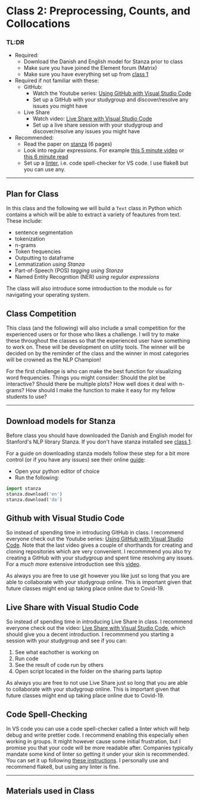 # Class 2: Preprocessing, Counts, and Collocations 


### TL:DR
 - Required:
   - Download the Danish and English model for Stanza prior to class
   - Make sure you have joined the Element forum (Matrix)
   - Make sure you have everything set up from [class 1](classroom_materials/class_01/class_01.md)
 - Required if not familiar with these:
   - GitHub:
     - Watch the Youtube series: [Using GitHub with Visual Studio Code](https://www.youtube.com/watch?v=3Tn58KQvWtU&list=PLpPVLI0A0OkLBWbcctmGxxF6VHWSQw1hi)
     - Set up a GitHub with your studygroup and discover/resolve any issues you might have
   - Live Share
     - Watch video: [Live Share with Visual Studio Code](https://www.youtube.com/watch?v=8Ck2QhMxAYg)
     - Set up a live share session with your studygroup and discover/resolve any issues you might have
 - Recommended: 
   - Read the paper on [stanza](https://arxiv.org/abs/2003.07082) (6 pages)
   - Look into regular expressions. For example [this 5 minute video](https://www.youtube.com/watch?v=UQQsYXa1EHs) or [this 6 minute read](https://medium.com/better-programming/introduction-to-regex-8c18abdd4f70)
   - Set up a [linter](https://code.visualstudio.com/docs/python/linting), i.e. code spell-checker for VS code. I use flake8 but you can use any.


---

## Plan for Class

In this class and the following we will build a `Text` class in Python which contains a which will be able to extract a variety of feautures from text. These include:
- sentence segmentation
- tokenization
- n-grams
- Token frequencies
- Outputting to dataframe
- Lemmatization *using Stanza*
- Part-of-Speech (POS) *tagging using Stanza*
- Named Entity Recognition (NER) *using regular expressions*

The class will also introduce some introduction to the module `os` for navigating your operating system.


## Class Competition
This class (and the following) will also include a small competition for the experienced users or for those who likes a challenge. I will try to make these throughout the classes so that the experienced user have something to work on. These will be development on utility tools. The winner will be decided on by the reminder of the class and the winner in most categories will be crowned as the NLP Champion!

For the first challenge is who can make the best function for visualizing word frequencies. Things you might consider:
Should the plot be interactive?
Should there be multiple plots?
How well does it deal with n-grams?
How should I make the function to make it easy for my fellow students to use?


---

## Download models for Stanza
Before class you should have downloaded the Danish and English model for Stanford's NLP library Stanza. If you don't have stanza installed see [class 1](classroom_materials/class_01/class_01.md).

For a guide on downloading stanza models follow these step for a bit more control (or if you have any issues) see their online [guide](https://stanfordnlp.github.io/stanza/download_models.html):
- Open your python editor of choice
- Run the following:

```Python
import stanza
stanza.download('en')
stanza.download('da')
```

## Github with Visual Studio Code
So instead of spending time in introducing GitHub in class. I recommend everyone check out the Youtube series: [Using GitHub with Visual Studio Code](https://www.youtube.com/watch?v=3Tn58KQvWtU&list=PLpPVLI0A0OkLBWbcctmGxxF6VHWSQw1hi). Note that the last video gives a couple of shorthands for creating and cloning repositories which are very convenient. I recommmend you also try creating a GitHub with your studygroup and spent time resolving any issues. For a *much more* extensive introduction see this [video](https://www.youtube.com/watch?v=RGOj5yH7evk).


As always you are free to use git however you like just so long that you are able to collaborate with your studygroup online. This is important given that future classes might end up taking place online due to Covid-19. 


## Live Share with Visual Studio Code
So instead of spending time in introducing Live Share in class. I recommend everyone check out the video: [Live Share with Visual Studio Code](https://www.youtube.com/watch?v=8Ck2QhMxAYg), which should give you a decent introduction. I recommmend you starting a session with your studygroup and see if you can:

1) See what eachother is working on 
2) Run code
3) See the result of code run by others
4) Open script located in the folder on the sharing parts laptop


As always you are free to not use Live Share just so long that you are able to collaborate with your studygroup online. This is important given that future classes might end up taking place online due to Covid-19.


## Code Spell-Checking
In VS code you can use a code spell-checker called a linter which will help debug and write prettier code. I recommend enabling this especially when working in groups. It might however cause some initial frustration, but I promise you that your code will be more readable after. Companies typically mandate some kind of linter so getting it under your skin is recommended. You can set it up following [these instructions](https://code.visualstudio.com/docs/python/linting). I personally use and recommend flake8, but using any linter is fine. 

---

## Materials used in Class



<!---
-->


